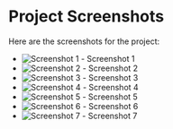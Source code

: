 # Project Screenshots

Here are the screenshots for the project:

- ![Screenshot 1](https://github.com/user-attachments/assets/575d8292-b391-4ca0-898b-94367555225f) - Screenshot 1
- ![Screenshot 2](https://github.com/user-attachments/assets/28e092a7-c49c-41e8-9bdd-dd8294d378d5) - Screenshot 2
- ![Screenshot 3](https://github.com/user-attachments/assets/0b075269-8bb7-4e9b-9c34-98f4fd6530d4) - Screenshot 3
- ![Screenshot 4](https://github.com/user-attachments/assets/e56a8dd4-e869-4369-aac8-144ea0c8342a) - Screenshot 4
- ![Screenshot 5](https://github.com/user-attachments/assets/aa71139c-526d-4bfb-9f5b-97de3d692fcf) - Screenshot 5
- ![Screenshot 6](https://github.com/user-attachments/assets/26bed343-2887-4dcf-9c99-453dcf76bb0e) - Screenshot 6
- ![Screenshot 7](https://github.com/user-attachments/assets/bc4857af-b9d2-43a7-8ec2-74dc5011db49) - Screenshot 7
